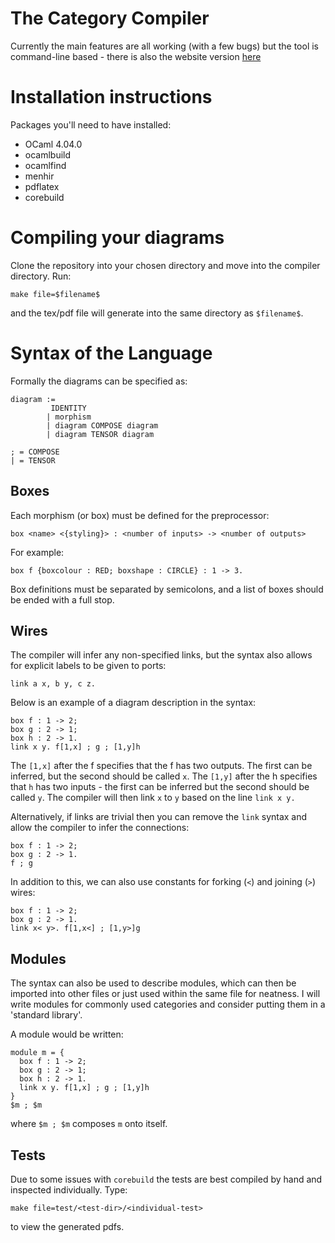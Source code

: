 # The Category Compiler
Currently the main features are all working (with a few bugs) but the tool is command-line based - there is also the website version [here](http://jack-willturner.github.io/category-compiler/)

# Installation instructions
Packages you'll need to have installed:
* OCaml 4.04.0
* ocamlbuild
* ocamlfind
* menhir
* pdflatex
* corebuild

# Compiling your diagrams
Clone the repository into your chosen directory and move into the compiler directory. Run:

```
make file=$filename$
```
and the tex/pdf file will generate into the same directory as `$filename$`.

# Syntax of the Language
Formally the diagrams can be specified as:
```
diagram :=
	     IDENTITY
        | morphism
        | diagram COMPOSE diagram
        | diagram TENSOR diagram

; = COMPOSE
| = TENSOR
```
## Boxes
Each morphism (or box) must be defined for the preprocessor:
```
box <name> <{styling}> : <number of inputs> -> <number of outputs>
```
For example:
```
box f {boxcolour : RED; boxshape : CIRCLE} : 1 -> 3.
```
Box definitions must be separated by semicolons, and a list of boxes should be ended with a full stop.

## Wires
The compiler will infer any non-specified links, but the syntax also allows for explicit labels to be given to ports:
```
link a x, b y, c z.
```

Below is an example of a diagram description in the syntax:
```
box f : 1 -> 2;
box g : 2 -> 1;
box h : 2 -> 1.
link x y. f[1,x] ; g ; [1,y]h
```
The `[1,x]` after the f specifies that the f has two outputs. The first can be inferred, but the second should be called `x`. The `[1,y]` after the h specifies that `h` has two inputs - the first can be inferred but the second should be called `y`. The compiler will then link `x` to `y` based on the line `link x y.`

Alternatively, if links are trivial then you can remove the `link` syntax and allow the compiler to infer the connections:

```
box f : 1 -> 2;
box g : 2 -> 1.
f ; g
```

In addition to this, we can also use constants for forking (`<`) and joining (`>`) wires:

```
box f : 1 -> 2;
box g : 2 -> 1.
link x< y>. f[1,x<] ; [1,y>]g
```

## Modules
The syntax can also be used to describe modules, which can then be imported into other files or just used within the same file for neatness. I will write modules for commonly used categories and consider putting them in a 'standard library'.

A module would be written:
```
module m = {
  box f : 1 -> 2;
  box g : 2 -> 1;
  box h : 2 -> 1.
  link x y. f[1,x] ; g ; [1,y]h
}
$m ; $m
```
where `$m ; $m` composes `m` onto itself.


## Tests
Due to some issues with `corebuild` the tests are best compiled by hand and inspected individually.
Type:
```
make file=test/<test-dir>/<individual-test>
```
to view the generated pdfs. 
